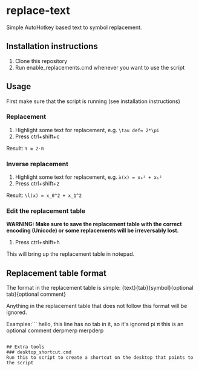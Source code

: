# replace-text
Simple AutoHotkey based text to symbol replacement.

## Installation instructions
1. Clone this repository
2. Run enable_replacements.cmd whenever you want to use the script

## Usage
First make sure that the script is running (see installation instructions)

### Replacement
1. Highlight some text for replacement, e.g. `\tau def= 2*\pi`
2. Press ctrl+shift+c

Result: `τ ≡ 2·π`

### Inverse replacement
1. Highlight some text for replacement, e.g. `λ(x) = x₀² + x₁²`
2. Press ctrl+shift+z

Result: `\l(x) = x_0^2 + x_1^2`

### Edit the replacement table
**WARNING: Make sure to save the replacement table with the correct encoding (Unicode) or some replacements will be irreversably lost.**

1. Press ctrl+shift+h

This will bring up the replacement table in notepad.

## Replacement table format
The format in the replacement table is simple:
{text}{tab}{symbol}{optional tab}{optional comment}

Anything in the replacement table that does not follow this format will be ignored.

Examples:```
hello, this line has no tab in it, so it's ignored
pi  π this is an optional comment
derpmerp  merpderp
```

## Extra tools
### desktop_shortcut.cmd
Run this to script to create a shortcut on the desktop that points to the script
